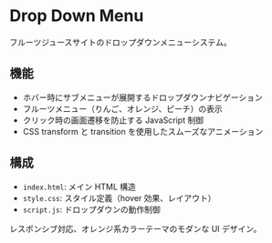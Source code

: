 # Drop Down Menu

フルーツジュースサイトのドロップダウンメニューシステム。

## 機能

- ホバー時にサブメニューが展開するドロップダウンナビゲーション
- フルーツメニュー（りんご、オレンジ、ピーチ）の表示
- クリック時の画面遷移を防止する JavaScript 制御
- CSS transform と transition を使用したスムーズなアニメーション

## 構成

- `index.html`: メイン HTML 構造
- `style.css`: スタイル定義（hover 効果、レイアウト）
- `script.js`: ドロップダウンの動作制御

レスポンシブ対応、オレンジ系カラーテーマのモダンな UI デザイン。
